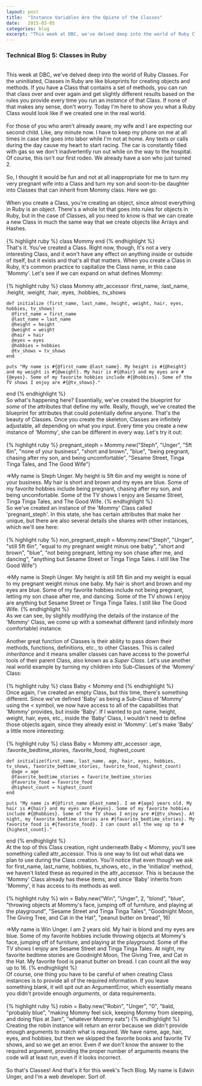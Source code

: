 ```yaml
---
layout: post
title:  "Instance Variables Are the Opiate of the Classes"
date:   2015-03-05
categories: blog
excerpt: "This week at DBC, we've delved deep into the world of Ruby Classes. For the uninitiated, Classes in Ruby are like blueprints for creating objects and methods. If you have a Class that contains a set of methods, you can run that class over and over again and get slightly different results based on the rules you provide every time you run an <em>instance</em> of that Class. If none of that makes any sense, don't worry. Today I'm here to show you what a Ruby Class would look like if we created one in the real world."
---
```


<h3>Technical Blog 5: Classes in Ruby</h3>
<br/>
This week at DBC, we've delved deep into the world of Ruby Classes. For the uninitiated, Classes in Ruby are like blueprints for creating objects and methods. If you have a Class that contains a set of methods, you can run that class over and over again and get slightly different results based on the rules you provide every time you run an <em>instance</em> of that Class. If none of that makes any sense, don't worry. Today I'm here to show you what a Ruby Class would look like if we created one in the real world.
<br/>
<br/>
For those of you who aren't already aware, my wife and I are expecting our second child. Like, any minute now. I have to keep my phone on me at all times in case she goes into labor while I'm not at home. Any texts or calls during the day cause my heart to start racing. The car is constantly filled with gas so we don't inadvertently run out while on the way to the hospital. Of course, this isn't our first rodeo. We already have a son who just turned 2.
<br/>
<br/>
So, I thought it would be fun and not at all inappropriate for me to turn my very pregnant wife into a Class and turn my son and soon-to-be daughter into Classes that can inherit from Mommy class. Here we go:
<br/>
<br/>
When you create a Class, you're creating an object, since almost everything in Ruby is an object. There's a whole lot that goes into rules for objects in Ruby, but in the case of Classes, all you need to know is that we can create a new Class in much the same way that we create objects like Arrays and Hashes.
<br/>
<br/>
{% highlight ruby %}
class Mommy
end
{% endhighlight %}
<br/>
That's it. You've created a Class. Right now, though, It's not a very interesting Class, and it won't have any effect on anything inside or outside of itself, but it exists and that's all that matters. When you create a Class in Ruby, it's common practice to capitalize the Class name, in this case 'Mommy'. Let's see if we can expand on what defines Mommy:
<br/>
<br/>
{% highlight ruby %}
  class Mommy
    attr_accessor :first_name, :last_name, :height, :weight, :hair, :eyes, :hobbies, :tv_shows

    def initialize (first_name, last_name, height, weight, hair, eyes, hobbies, tv_shows)
      @first_name = first_name
      @last_name = last_name
      @height = height
      @weight = weight
      @hair = hair
      @eyes = eyes
      @hobbies = hobbies
      @tv_shows = tv_shows
    end

    puts "My name is #{@first_name @last_name}. My height is #{@height} and my weight is #{@weight}. My hair is #{@hair} and my eyes are #{@eyes}. Some of my favorite hobbies include #{@hobbies}. Some of the TV shows I enjoy are #{@tv_shows}."
  end
{% endhighlight %}
<br/>
So what's happening here? Essentially, we've created the blueprint for *some* of the attributes that define my wife. Really, though, we've created the blueprint for attributes that could potentially define anyone. That's the beauty of Classes. Once you create the skeleton, Classes are infinitely adjustable, all depending on what you input. Every time you create a new instance of 'Mommy', she can be different in every way. Let's try it out:
<br/>
<br/>
{% highlight ruby %}
  pregnant_steph = Mommy.new("Steph", "Unger", "5ft 6in", "none of your business", "short and brown", "blue", "being pregnant, chasing after my son, and being uncomfortable", "Sesame Street, Tinga Tinga Tales, and The Good Wife")

  =>My name is Steph Unger. My height is 5ft 6in and my weight is none of your business. My hair is short and brown and my eyes are blue. Some of my favorite hobbies include being pregnant, chasing after my son, and being uncomfortable. Some of the TV shows I enjoy are Sesame Street, Tinga Tinga Tales, and The Good Wife.
{% endhighlight %}
<br/>
So we've created an instance of the 'Mommy' Class called 'pregnant_steph'. In this state, she has certain attributes that make her unique, but there are also several details she shares with other instances, which we'll see here:
<br/>
<br/>
{% highlight ruby %}
  non_pregnant_steph = Mommy.new("Steph", "Unger", "still 5ft 6in", "equal to my pregnant weight minus one baby", "short and brown", "blue", "not being pregnant, letting my son chase after me, and dancing", "anything but Sesame Street or Tinga Tinga Tales. I still like The Good Wife")

  =>My name is Steph Unger. My height is still 5ft 6in and my weight is equal to my pregnant weight minus one baby. My hair is short and brown and my eyes are blue. Some of my favorite hobbies include not being pregnant, letting my son chase after me, and dancing. Some of the TV shows I enjoy are anything but Sesame Street or Tinga Tinga Tales. I still like The Good Wife.
{% endhighlight %}
<br/>
As we can see, by slightly modifying the details of the instance of the 'Mommy' Class, we come up with a somewhat different (and infinitely more comfortable) instance.
<br/>
<br/>
Another great function of Classes is their ability to pass down their methods, functions, definitions, etc., to other Classes. This is called <em>inheritance</em> and it means smaller classes can have access to the powerful tools of their parent Class, also known as a <em>Super Class</em>. Let's use another real world example by turning my children into Sub-Classes of the 'Mommy' Class:
<br/>
<br/>
{% highlight ruby %}
  class Baby < Mommy
  end
{% endhighlight %}
<br/>
Once again, I've created an empty Class, but this time, there's something different. Since we've defined 'Baby' as being a Sub-Class of 'Mommy' using the < symbol, we now have access to all of the capabilities that 'Mommy' provides, but inside 'Baby'. If I wanted to put name, height, weight, hair, eyes, etc., inside the 'Baby' Class, I wouldn't need to define those objects again, since they already exist in 'Mommy'. Let's make 'Baby' a little more interesting:
<br/>
<br/>
{% highlight ruby %}
  class Baby < Mommy
    attr_accessor :age, :favorite_bedtime_stories, :favorite_food, :highest_count

    def initialize(first_name, last_name, age, hair, eyes, hobbies, tv_shows, favorite_bedtime_stories, favorite_food, highest_count)
      @age = age
      @favorite_bedtime_stories = favorite_bedtime_stories
      @favorite_food = favorite_food
      @highest_count = highest_count
    end

    puts "My name is #{@first_name @last_name}. I am #{age} years old. My hair is #{hair} and my eyes are #{eyes}. Some of my favorite hobbies include #{@hobbies}. Some of the TV shows I enjoy are #{@tv_shows}. At night, my favorite bedtime stories are #{favorite_bedtime_stories}. My favorite food is #{favorite_food}. I can count all the way up to #{highest_count}."
  end
{% endhighlight %}
<br/>
At the top of this Class creation, right underneath Baby < Mommy, you'll see something called attr_accessor. This is one way to list out what data we plan to use during the Class creation. You'll notice that even though we ask for first_name, last_name, hobbies, tv_shows, etc., in the 'initialize' method, we haven't listed these as required in the attr_accessor. This is because the 'Mommy' Class already has these items, and since 'Baby' inherits from 'Mommy', it has access to its methods as well.
<br/>
<br/>
{% highlight ruby %}
  win = Baby.new("Win", "Unger", 2, "blond", "blue", "throwing objects at Mommy's face, jumping off of furniture, and playing at the playground", "Sesame Street and Tinga Tinga Tales", "Goodnight Moon, The Giving Tree, and Cat in the Hat", "peanut butter on bread", 16)

  =>My name is Win Unger. I am 2 years old. My hair is blond and my eyes are blue. Some of my favorite hobbies include throwing objects at Mommy's face, jumping off of furniture, and playing at the playground. Some of the TV shows I enjoy are Sesame Street and Tinga Tinga Tales. At night, my favorite bedtime stories are Goodnight Moon, The Giving Tree, and Cat in the Hat. My favorite food is peanut butter on bread. I can count all the way up to 16.
{% endhighlight %}
<br/>
Of course, one thing you have to be careful of when creating Class instances is to provide all of the required information. If you leave something blank, it will spit out an ArgumentError, which essentially means you didn't provide enough <em>arguments</em>, or data requirements.
<br/>
<br/>
{% highlight ruby %}
  robin = Baby.new("Robin", "Unger", "0", "bald, "probably blue", "making Mommy feel sick, keeping Mommy from sleeping, and doing flips at 3am", "whatever Mommy eats")
{% endhighlight %}
<br/>
Creating the robin instance will return an error because we didn't provide enough arguments to match what is required. We have name, age, hair, eyes, and hobbies, but then we skipped the favorite books and favorite TV shows, and so we get an error. Even if we don't know the answer to the required argument, providing the proper number of arguments means the code will at least run, even if it looks incorrect.
<br/>
<br/>
So that's Classes! And that's it for this week's Tech Blog. My name is Edwin Unger, and I'm a web developer. Sort of.
